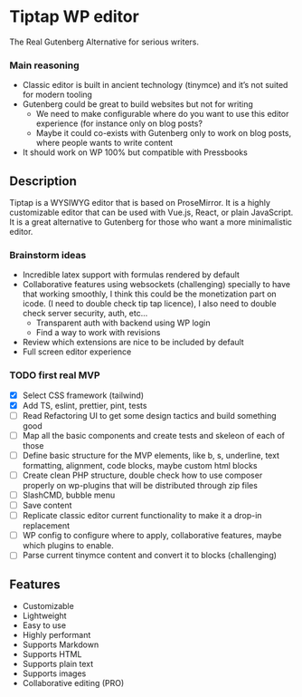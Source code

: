# Tiptap WP editor

The Real Gutenberg Alternative for serious writers.

### Main reasoning

- Classic editor is built in ancient technology (tinymce) and it’s not suited for modern tooling
- Gutenberg could be great to build websites but not for writing
    - We need to make configurable where do you want to use this editor experience (for instance only on blog posts?
    - Maybe it could co-exists with Gutenberg only to work on blog posts, where people wants to write content
- It should work on WP 100% but compatible with Pressbooks

## Description

Tiptap is a WYSIWYG editor that is based on ProseMirror. 
It is a highly customizable editor that can be used with Vue.js, React, or plain JavaScript. 
It is a great alternative to Gutenberg for those who want a more minimalistic editor.

### Brainstorm ideas

- Incredible latex support with formulas rendered by default
- Collaborative features using websockets (challenging) specially to have that working smoothly, I think this could be the monetization part on icode. (I need to double check tip tap licence), I also need to double check server security, auth, etc…
    - Transparent auth with backend using WP login
    - Find a way to work with revisions
- Review which extensions are nice to be included by default
- Full screen editor experience

### TODO first real MVP

- [x]  Select CSS framework (tailwind)
- [x]  Add TS, eslint, prettier, pint, tests
- [ ]  Read Refactoring UI to get some design tactics and build something good
- [ ]  Map all the basic components and create tests and skeleon of each of those
- [ ]  Define basic structure for the MVP elements, like b, s, underline, text formatting, alignment, code blocks, maybe custom html blocks
- [ ]  Create clean PHP structure, double check how to use composer properly on wp-plugins that will be distributed through zip files
- [ ]  SlashCMD, bubble menu
- [ ]  Save content
- [ ]  Replicate classic editor current functionality to make it a drop-in replacement
- [ ]  WP config to configure where to apply, collaborative features, maybe which plugins to enable.
- [ ]  Parse current tinymce content and convert it to blocks (challenging)

## Features

- Customizable
- Lightweight
- Easy to use
- Highly performant
- Supports Markdown
- Supports HTML
- Supports plain text
- Supports images
- Collaborative editing (PRO)
